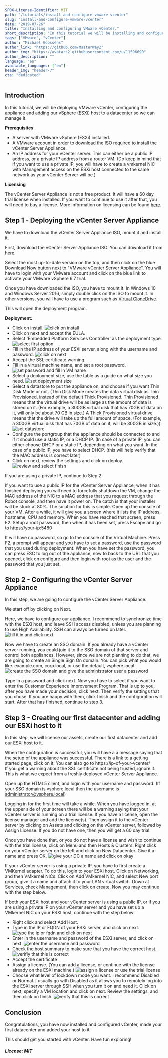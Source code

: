 ```yaml
---
SPDX-License-Identifier: MIT
path: "/tutorials/install-and-configure-vmware-vcenter"
slug: "install-and-configure-vmware-vcenter"
date: "2019-07-26"
title: "Installing and configuring VMware vCenter."
short_description: "In this tutorial we will be installing and configuring vCenter, along with adding our server to a vCenter datacenter."
tags: ["VMware", "vCenter"]
author: "Michael Goossens"
author_link: "https://github.com/MasterWayZ"
author_img: "https://avatars2.githubusercontent.com/u/11596690"
author_description: ""
language: "en"
available_languages: ["en"]
header_img: "header-7"
cta: "dedicated"
---
```



## Introduction

In this tutorial, we will be deploying VMware vCenter, configuring the appliance and adding our vSphere (ESXi) host to a datacenter so we can manage it.

**Prerequisites**

* A server with VMware vSphere (ESXi) installed.
* A VMware account in order to download the ISO required to install the vCenter Server Appliance.
* An IP address for your vCenter server. This can either be a public IP address, or a private IP address from a router VM. (Do keep in mind that if you want to use a private IP, you will have to create a vmkernel NIC with Management access on the ESXi host connected to the same network as your vCenter Server will be.)

**Licensing**

The vCenter Server Appliance is not a free product. It will have a 60 day trial license when installed. If you want to continue to use it after that, you will need to buy a license.
More information on licensing can be found [here](https://blogs.vmware.com/vsphere/2018/10/vcenter-server-licensing-options.html).

## Step 1 - Deploying the vCenter Server Appliance

We have to download the vCenter Server Appliance ISO, mount it and install it.

First, download the vCenter Server Appliance ISO. You can download it from [here](https://my.vmware.com/web/vmware/details?productId=742&rPId=22641&downloadGroup=VC67U2).

Select the most up-to-date version on the top, and then click on the blue Download Now button next to "VMware vCenter Server Appliance". You will have to login with your VMware account and click on the blue link to activate your VMware vSphere 6.7 trial.

Once you have downloaded the ISO, you have to mount it. In Windows 10 and Windows Server 2016, simply double click on the ISO to mount it. In other versions, you will have to use a program such as [Virtual CloneDrive](https://www.elby.ch/en/products/vcd.html).

This will open the deployment program.

**Deployment:**
- Click on install.
![click on install](images/installer_1.png)
- Click on next and accept the EULA.
- Select 'Embedded Platform Services Controller' as the deployment type.
![select first option](images/installer_2.png)
- Fill in the IP address of your ESXi server, along with the username and password.
![click on next](images/installer_3.png)
- Accept the SSL certificate warning.
- Fill in a virtual machine name, and set a root password.
![set password and fill in VM name](images/installer_4.png)
- Select a deployment size, use the table as a guide on what size you need.
![set deployment size](images/installer_5.png)
- Select a datastore to put the appliance on, and choose if you want Thin Disk Mode or not. (Thin Disk Mode creates the data virtual disk as Thin Provisioned, instead of the default Thick Provisioned. Thin Provisioned means that the virtual drive will be as large as the amount of data is stored on it. (For example, a 300GB virtual disk that has 70GB of data on it, will only be about 70 GB in size.) A Thick Provisioned virtual drive means that the drive will take up the full amount of space. (For example, a 300GB virtual disk that has 70GB of data on it, will be 300GB in size.))
![set datastore](images/installer_6.png)
- Configure the portgroup that the appliance should be connected to and if it should use a static IP, or a DHCP IP. (In case of a private IP, you can either choose DHCP or a static IP, depending on what you want. In the case of a public IP, you have to select DHCP. (this will help verify that the MAC address is correct later)
- Click on next, review the settings and click on deploy.
![review and select finish](images/installer_7.png)

If you are using a private IP, continue to Step 2.

If you want to use a public IP for the vCenter Server Appliance, when it has finished deploying you will need to forcefully shutdown the VM, change the MAC address of the NIC to a MAC address that you request through the Robot console, and then have it power on. The catch is that your installer will be stuck at 80%. The solution for this is simple. Open up the console of your VM. After a while, it will give you a screen where it lists the IP address, hostname, CPU and memory. When you have reached that screen, press F2. Setup a root password, then when it has been set, press Escape and go to https://your-ip:5480

It will have no password, so go to the console of the Virtual Machine. Press F2, a prompt will appear and you have to set a password, use the password that you used during deployment. When you have set the password, you can press ESC to log out of the appliance, now to back to the URL that you opened, click on configure and then login with root as the user and the password that you just set.

## Step 2 - Configuring the vCenter Server Appliance

In this step, we are going to configure the vCenter Server Appliance.

We start off by clicking on Next.

Here, we have to configure our appliance. I recommend to synchronize time with the ESXi host, and leave SSH access disabled, unless you are planning to use High Availability. SSH can always be turned on later.
![fill it in and click next](images/installer_8.png)

Now we have to create an SSO domain. If you already have a vCenter server running, you could join it to the SSO domain of that server and control both appliances. However, since we are not planning to do that, we are going to create an Single Sign On domain. You can pick what you would like. example.com, corp.local, or use the default, vsphere.local
![create the SSO domain and give the administrator user a password](images/installer_9.png)

Type in a password and click next. Now you have to select if you want to enter the Customer Experience Improvement Program. That is up to you, after you have made your decision, click next. Then verify the settings that you chose. If you are happy with them, click finish and the configuration will start. After that has finished, continue to step 3.

## Step 3 - Creating our first datacenter and adding our ESXi host to it

In this step, we will license our assets, create our first datacenter and add our ESXi host to it.

When the configuration is successful, you will have a a message saying that the setup of the appliance was successful. There is a link to a getting started page, click on it. You can also go to https://ip-of-your-vcenter/  
If you get a warning about the SSL certificate not being trusted, ignore it. This is what we expect from a freshly deployed vCenter Server Appliance.

Open up the HTML5 client, and login with your username and password. (If your SSO domain is vsphere.local then the username is administrator@vsphere.local)

Logging in for the first time will take a while. When you have logged in, at the upper side of your screen there will be a warning saying that your vCenter server is running on a trial license. If you have a license, open the license manager and add the license(s). Then assign it to the vCenter server by clicking on Assets and clicking on the vCenter server, followed by Assign License. If you do not have one, then you will get a 60 day trial.

Once you have done that, or you do not have a license and wish to continue with the trial license, click on Menu and then Hosts & Clusters. Right click on your vCenter server on the left and click on New Datacenter. Give it a name and press OK.
![give your DC a name and click on okay](images/installer_10.png)

If your vCenter server is using a private IP, you have to first create a VMKernel adapter. To do this, login to your ESXi host. Click on Networking, and then VMkernel NICs. Click on Add VMkernel NIC, and select New port group, give it a name and attach it to your LAN virtual switch. Down at Services, check Management, then click on create. Now you may continue with the step below.

If both your ESXi host and your vCenter server is using a public IP, or if you are using a private IP on your vCenter server and you have set up a VMkernel NIC on your ESXI host, continue with the step below:

- Right click and select Add Host.
- Type in the IP or FQDN of your ESXi server, and click on next.
![type the ip or fqdn and click on next](images/installer_11.png)
- Enter in the username and password of the ESXi server, and click on next.
![enter the username and password](images/installer_12.png)
- Check the host summary to make sure that you have the correct host.
![verifiy that this is correct](images/installer_13.png)
- Accept the certificate
- Assign a license. (You can add a license, or continue with the license already on the ESXi machine.)
![assign a license or use the trial license](images/installer_14.png)
- Choose what level of lockdown mode you want. I recommend Disabled or Normal. I usually go with Disabled as it allows you to remotely log into the ESXi server through SSH when you turn it on and need it. Click on next, specify a VM location and click on next. Review the settings, and then click on finish.
![verify that this is correct](images/installer_15.png)

## Conclusion

Congratulations, you have now installed and configured vCenter, made your first datacenter and added your host to it.

This should get you started with vCenter. Have fun exploring!

##### License: MIT

<!---

Contributors's Certificate of Origin

By making a contribution to this project, I certify that:

(a) The contribution was created in whole or in part by me and I have
    the right to submit it under the license indicated in the file; or

(b) The contribution is based upon previous work that, to the best of my
    knowledge, is covered under an appropriate license and I have the
    right under that license to submit that work with modifications,
    whether created in whole or in part by me, under the same license
    (unless I am permitted to submit under a different license), as
    indicated in the file; or

(c) The contribution was provided directly to me by some other person
    who certified (a), (b) or (c) and I have not modified it.

(d) I understand and agree that this project and the contribution are
    public and that a record of the contribution (including all personal
    information I submit with it, including my sign-off) is maintained
    indefinitely and may be redistributed consistent with this project
    or the license(s) involved.

Signed-off-by: Michael Goossens <michaelgoossens@live.be>

-->
